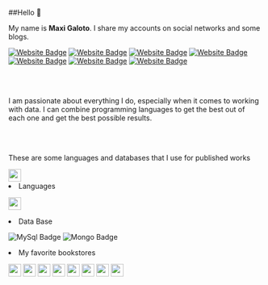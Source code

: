
##Hello :wave:

My name is <b>Maxi Galoto</b>. I share my accounts on social networks and some blogs.

<p dir="auto"> <a href="https://www.instagram.com/maxigaloto"><img src = 'https://img.shields.io/badge/-Instagram-pink'alt="Website Badge" style="max-width: 75%;"></a> <a href="https://www.instagram.com/ryeconomia"><img src = 'https://img.shields.io/badge/-Instagram%20Data-pink'alt="Website Badge" style="max-width: 75%;"></a>  <a href="https://www.facebook.com/maxi.galoto"><img src = 'https://img.shields.io/badge/%20%20-Facebook-blue'alt="Website Badge" style="max-width: 75%;"></a> <a href="https://maxi-galo.netlify.app/"><img src = 'https://img.shields.io/badge/%20%20-Netlify-%2322f5a8'alt="Website Badge" style="max-width: 75%;"></a> <a href="https://rpubs.com/MGaloto"><img src = 'https://img.shields.io/badge/%20%20-Rpubs-orange'alt="Website Badge" style="max-width: 75%;"></a></a> <a href="https://mgaloto.pythonanywhere.com/"><img src = 'https://img.shields.io/badge/%20%20-Pythonanywhere-blueviolet'alt="Website Badge" style="max-width: 75%;"></a> <a href="https://www.alphacast.io/p/MaxiGaloto"><img src = 'https://img.shields.io/badge/%20%20-Alphacast-%23c871e3'alt="Website Badge" style="max-width: 75%;"></a></p>





 
 <br>
 </br>
 

I am passionate about everything I do, especially when it comes to working with data. I can combine programming languages ​​to get the best out of each one and get the best possible results.

 
 <br>
 </br>

These are some languages and databases that I use for published works
  

<img src="https://camo.githubusercontent.com/1d65899a5f8f61a9922e18483ad5989e8ba05735eb46af22691b842cdd4f4eae/68747470733a2f2f75706c6f61642e77696b696d656469612e6f72672f77696b6970656469612f636f6d6d6f6e732f7468756d622f632f63332f507974686f6e2d6c6f676f2d6e6f746578742e7376672f32303070782d507974686f6e2d6c6f676f2d6e6f746578742e7376672e706e67" alt="react" width="25" height="25" data-canonical-src="https://upload.wikimedia.org/wikipedia/commons/thumb/c/c3/Python-logo-notext.svg/200px-Python-logo-notext.svg.png" style="max-width: 100%;">


 <li>Languages
 <p dir="auto"><img src="https://camo.githubusercontent.com/1d65899a5f8f61a9922e18483ad5989e8ba05735eb46af22691b842cdd4f4eae/68747470733a2f2f75706c6f61642e77696b696d656469612e6f72672f77696b6970656469612f636f6d6d6f6e732f7468756d622f632f63332f507974686f6e2d6c6f676f2d6e6f746578742e7376672f32303070782d507974686f6e2d6c6f676f2d6e6f746578742e7376672e706e67" alt="react" width="25" height="25" data-canonical-src="https://upload.wikimedia.org/wikipedia/commons/thumb/c/c3/Python-logo-notext.svg/200px-Python-logo-notext.svg.png" style="max-width: 100%;"></p></li>


 <li>Data Base
  <p dir="auto"><a  rel="nofollow"><img src = 'https://img.shields.io/static/v1?label=My Sql&message= &color=blue'alt="MySql Badge" data-canonical-src="https://img.shields.io/badge/-@maxigaloto-1ca0f1?style=flat&amp;labelColor=1ca0f1&amp;logo=twitter&amp;logoColor=white&amp;link=https://www.instagram.com/maxigaloto" style="max-width: 75%;"></a> <a  rel="nofollow"><img src = 'https://img.shields.io/static/v1?label=MongoDB&message= &color=green'alt="Mongo Badge" data-canonical-src="https://img.shields.io/badge/-@maxigaloto-1ca0f1?style=flat&amp;labelColor=1ca0f1&amp;logo=twitter&amp;logoColor=white&amp;link=https://www.instagram.com/maxigaloto" style="max-width: 75%;"></a> </p> </li>


<li>My favorite bookstores
<p align="left">
<img src="https://upload.wikimedia.org/wikipedia/commons/d/d5/Selenium_Logo.png" alt="react" width="25" height="25" />
<img src="https://tidyverse.tidyverse.org/logo.png" alt="react" width="25" height="25" />
<img src="https://jkunst.com/highcharter/logo.png" alt="react" width="25" height="25" />
<img src="https://www.anabellelaurent.com/slides/datawrangling_tallerr_ecuador/images/dplyr.png" alt="react" width="25" height="25" />
<img src="https://dtyoc.files.wordpress.com/2015/11/plotly-logo.png" alt="react" width="25" height="25" />
<img src="https://pkgs.rstudio.com/flexdashboard/reference/figures/logo.png" alt="react" width="25" height="25" />
<img src="https://comunidadbioinfo.github.io/cdsb2021_workflows/img/shiny_1.png" alt="react" width="25" height="25" />
<img src="https://www.vhv.rs/dpng/d/208-2081416_django-development-png-transparent-django-logo-png-download.png" alt="react" width="25" height="25" />
</p> </li>





<!--
**MGaloto/MGaloto** is a ✨ _special_ ✨ repository because its `README.md` (this file) appears on your GitHub profile.

Here are some ideas to get you started:

- 🔭 I’m currently working on ...
- 🌱 I’m currently learning ...
- 👯 I’m looking to collaborate on ...
- 🤔 I’m looking for help with ...
- 💬 Ask me about ...
- 📫 How to reach me: ...
- 😄 Pronouns: ...
- ⚡ Fun fact: ...
https://github.com/alexandresanlim/Badges4-README.md-Profile#-languages-
--
